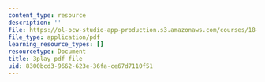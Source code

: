 ```yaml
---
content_type: resource
description: ''
file: https://ol-ocw-studio-app-production.s3.amazonaws.com/courses/18-01sc-single-variable-calculus-fall-2010/8300bcd39662623e36face67d7110f51_Bv9kVDcj7yo.pdf
file_type: application/pdf
learning_resource_types: []
resourcetype: Document
title: 3play pdf file
uid: 8300bcd3-9662-623e-36fa-ce67d7110f51
---
```

